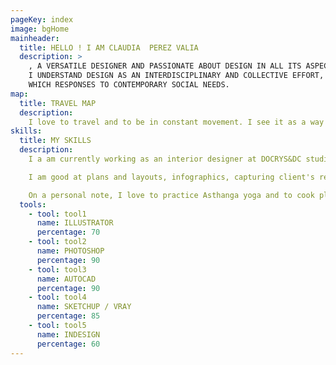 ```yaml
---
pageKey: index
image: bgHome
mainheader:
  title: HELLO ! I AM CLAUDIA  PEREZ VALIA
  description: >
    , A VERSATILE DESIGNER AND PASSIONATE ABOUT DESIGN IN ALL ITS ASPECTS.
    I UNDERSTAND DESIGN AS AN INTERDISCIPLINARY AND COLLECTIVE EFFORT,
    WHICH RESPONSES TO CONTEMPORARY SOCIAL NEEDS.
map:
  title: TRAVEL MAP
  description: 
    I love to travel and to be in constant movement. I see it as a way to nourish myself with other cultures and lifestyles. My life experiences are reflected on my designs.
skills:
  title: MY SKILLS
  description:
    I a am currently working as an interior designer at DOCRYS&DC studios. My work is both as a commercial and project designer, and I am involved in the project from start to finish, from first data collection with the client, (creative design process, logistics, material orders, execution on-site...) until its completion.

    I am good at plans and layouts, infographics, capturing client's requirements, giving creative solutions, and conceptualizing projects. I like to work with technology but I am also proficient with more organic techniques like drawing and "collage".

    On a personal note, I love to practice Asthanga yoga and to cook plant-based food!
  tools:
    - tool: tool1
      name: ILLUSTRATOR
      percentage: 70
    - tool: tool2
      name: PHOTOSHOP
      percentage: 90
    - tool: tool3
      name: AUTOCAD
      percentage: 90
    - tool: tool4
      name: SKETCHUP / VRAY
      percentage: 85
    - tool: tool5
      name: INDESIGN
      percentage: 60
---
```

